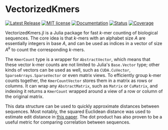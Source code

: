 # VectorizedKmers

[![Latest Release](https://img.shields.io/github/release/anton083/VectorizedKmers.jl.svg)](https://github.com/anton083/VectorizedKmers.jl/releases/latest)
[![MIT license](https://img.shields.io/badge/license-MIT-green.svg)](https://opensource.org/license/MIT)
[![Documentation](https://img.shields.io/badge/docs-stable-blue.svg)](https://anton083.github.io/VectorizedKmers.jl/stable/)
[![Status](https://github.com/anton083/VectorizedKmers.jl/actions/workflows/CI.yml/badge.svg?branch=main)](https://github.com/anton083/VectorizedKmers.jl/actions/workflows/CI.yml?query=branch%3Amain)
[![Coverage](https://codecov.io/gh/anton083/VectorizedKmers.jl/branch/main/graph/badge.svg)](https://codecov.io/gh/anton083/VectorizedKmers.jl)

VectorizedKmers.jl is a Julia package for fast $k$-mer counting of biological sequences. The core idea is that $k$-mers with an alphabet size $A$ are essentially integers in base $A$, and can be used as indices in a vector of size $A^k$ to count the corresponding $k$-mers.

The `KmerCount` type is a wrapper for `AbstractVector`, which means that these vector k-mer counts are not limited to Julia's `Base.Vector` type; other kinds of vectors can be used as well, such as `CUDA.CuVector`, `SparseArrays.SparseVector` or even matrix views. To efficiently group k-mer counts together, the `KmerCountVector` stores them in a matrix as rows or columns. It can wrap any `AbstractMatrix`, such as `Matrix` or `CuMatrix`, and indexing it returns a `KmerCount` wrapped around a view of a row or column of the original matrix.

This data structure can be used to quickly approximate distances between sequences. Most notably, the squared Euclidean distance was used to estimate edit distance in [this paper](https://doi.org/10.1093/nar/gkz657). The dot product has also proven to be a useful metric for comparing correlation between sequences.

